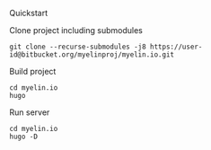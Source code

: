 Quickstart

Clone project including submodules

~~~~
git clone --recurse-submodules -j8 https://user-id@bitbucket.org/myelinproj/myelin.io.git
~~~~

Build project

~~~~
cd myelin.io
hugo
~~~~

Run server

~~~~
cd myelin.io
hugo -D
~~~~



